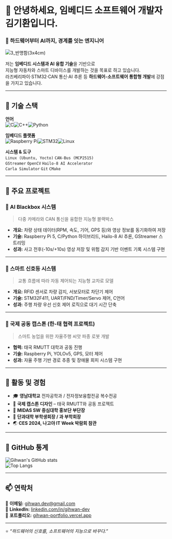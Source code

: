 # 👋 안녕하세요, 임베디드 소프트웨어 개발자 김기환입니다.
### 🔧 하드웨어부터 AI까지, 경계를 잇는 엔지니어
![3_반명함(3x4cm)](https://github.com/user-attachments/assets/abdf06e4-6e18-45a6-b04b-7d013703c46a)

저는 **임베디드 시스템과 AI 융합 기술**을 기반으로  
지능형 자동차와 스마트 디바이스를 개발하는 것을 목표로 하고 있습니다.  
라즈베리파이·STM32·CAN 통신·AI 추론 등 **하드웨어-소프트웨어 통합형 개발**에 강점을 가지고 있습니다.

---

## 🧩 기술 스택

**언어**  
![C](https://img.shields.io/badge/C-00599C?style=flat-square&logo=c&logoColor=white)![C++](https://img.shields.io/badge/C++-00599C?style=flat-square&logo=cplusplus&logoColor=white)![Python](https://img.shields.io/badge/Python-3776AB?style=flat-square&logo=python&logoColor=white)

**임베디드 플랫폼**  
![Raspberry Pi](https://img.shields.io/badge/Raspberry%20Pi-A22846?style=flat-square&logo=raspberrypi&logoColor=white)![STM32](https://img.shields.io/badge/STM32-03234B?style=flat-square&logo=STMicroelectronics&logoColor=white)![Linux](https://img.shields.io/badge/Linux-FCC624?style=flat-square&logo=linux&logoColor=black)

**시스템 & 도구**  
`Linux (Ubuntu, Yocto)` `CAN-Bus (MCP2515)`  
`GStreamer` `OpenCV` `Hailo-8 AI Accelerator`  
`Carla Simulator` `Git` `CMake`

---

## 🚀 주요 프로젝트

### 🚗 AI Blackbox 시스템
> 다중 카메라와 CAN 통신을 융합한 지능형 블랙박스

- **개요:** 차량 상태 데이터(RPM, 속도, 기어, GPS 등)와 영상 정보를 동기화하여 저장  
- **기술:** Raspberry Pi 5, C/Python 하이브리드, Hailo-8 AI 추론, GStreamer 스트리밍  
- **성과:** 사고 전후(-10s/+10s) 영상 저장 및 위험 감지 기반 이벤트 기록 시스템 구현

---

### 🚦 스마트 신호등 시스템
> 교통 흐름에 따라 자동 제어되는 지능형 교차로 모델

- **개요:** RFID 센서로 차량 감지, 서보모터로 차단기 제어  
- **기술:** STM32F411, UART/FND/Timer/Servo 제어, C언어  
- **성과:** 주행 차량 우선 신호 제어 로직으로 대기 시간 단축

---

### 🌾 국제 공동 캡스톤 (한-태 협력 프로젝트)
> 스마트 농업을 위한 자율주행 씨앗 파종 로봇 개발

- **협력:** 태국 RMUTT 대학과 공동 진행  
- **기술:** Raspberry Pi, YOLOv5, GPS, 모터 제어  
- **성과:** 자율 주행 기반 경로 추종 및 장애물 회피 시스템 구현

---

## 🧭 활동 및 경험

- 🎓 **영남대학교** 전자공학과 / 전자정보융합전공 복수전공  
- 🧩 **국제 캡스톤 디자인** – 태국 RMUTT와 공동 프로젝트  
- 💼 **MIDAS SW 중심대학 홍보단 부단장**  
- 🧭 **단과대학 부학생회장 / 과 부학회장**  
- 🌏 **CES 2024, 나고야 IT Week 박람회 참관**

---

## 🧰 GitHub 통계

![Gihwan's GitHub stats](https://github-readme-stats.vercel.app/api?username=gihwan-dev&show_icons=true&theme=tokyonight)  
![Top Langs](https://github-readme-stats.vercel.app/api/top-langs/?username=gihwan-dev&layout=compact&theme=tokyonight)

---

## 📫 연락처

📧 **이메일:** gihwan.dev@gmail.com  
💼 **LinkedIn:** [linkedin.com/in/gihwan-dev](#)  
🧰 **포트폴리오:** [gihwan-portfolio.vercel.app](#)

---

⭐ *“하드웨어의 신호를, 소프트웨어의 지능으로 바꾸다.”*
